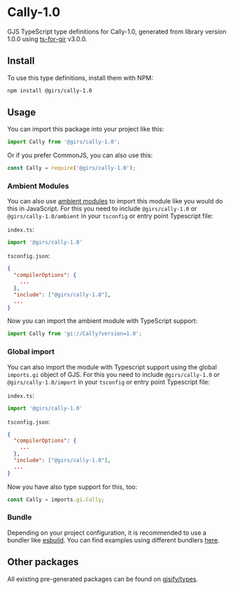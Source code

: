 
# Cally-1.0

GJS TypeScript type definitions for Cally-1.0, generated from library version 1.0.0 using [ts-for-gir](https://github.com/gjsify/ts-for-gir) v3.0.0.


## Install

To use this type definitions, install them with NPM:
```bash
npm install @girs/cally-1.0
```

## Usage

You can import this package into your project like this:
```ts
import Cally from '@girs/cally-1.0';
```

Or if you prefer CommonJS, you can also use this:
```ts
const Cally = require('@girs/cally-1.0');
```

### Ambient Modules

You can also use [ambient modules](https://github.com/gjsify/ts-for-gir/tree/main/packages/cli#ambient-modules) to import this module like you would do this in JavaScript.
For this you need to include `@girs/cally-1.0` or `@girs/cally-1.0/ambient` in your `tsconfig` or entry point Typescript file:

`index.ts`:
```ts
import '@girs/cally-1.0'
```

`tsconfig.json`:
```json
{
  "compilerOptions": {
    ...
  },
  "include": ["@girs/cally-1.0"],
  ...
}
```

Now you can import the ambient module with TypeScript support: 

```ts
import Cally from 'gi://Cally?version=1.0';
```

### Global import

You can also import the module with Typescript support using the global `imports.gi` object of GJS.
For this you need to include `@girs/cally-1.0` or `@girs/cally-1.0/import` in your `tsconfig` or entry point Typescript file:

`index.ts`:
```ts
import '@girs/cally-1.0'
```

`tsconfig.json`:
```json
{
  "compilerOptions": {
    ...
  },
  "include": ["@girs/cally-1.0"],
  ...
}
```

Now you have also type support for this, too:

```ts
const Cally = imports.gi.Cally;
```

### Bundle

Depending on your project configuration, it is recommended to use a bundler like [esbuild](https://esbuild.github.io/). You can find examples using different bundlers [here](https://github.com/gjsify/ts-for-gir/tree/main/examples).

## Other packages

All existing pre-generated packages can be found on [gjsify/types](https://github.com/gjsify/types).

